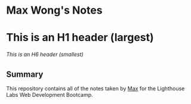 # Max Wong's Notes
# This is an H1 header (largest)
###### This is an H6 header (smallest)

## Summary
This repository contains all of the notes taken by [Max](https://github.com/MaxWong03) for the Lighthouse Labs Web Development Bootcamp.

